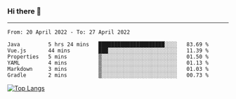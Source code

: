 ### Hi there 👋
---
<!--START_SECTION:waka-->

```text
From: 20 April 2022 - To: 27 April 2022

Java         5 hrs 24 mins   █████████████████████░░░░   83.69 %
Vue.js       44 mins         ███░░░░░░░░░░░░░░░░░░░░░░   11.39 %
Properties   5 mins          ▒░░░░░░░░░░░░░░░░░░░░░░░░   01.50 %
YAML         4 mins          ▒░░░░░░░░░░░░░░░░░░░░░░░░   01.13 %
Markdown     3 mins          ▒░░░░░░░░░░░░░░░░░░░░░░░░   01.03 %
Gradle       2 mins          ▒░░░░░░░░░░░░░░░░░░░░░░░░   00.73 %
```

<!--END_SECTION:waka-->

[![Top Langs](https://github-readme-stats.vercel.app/api/top-langs/?username=HyunAh-iia&layout=compact)](https://github.com/anuraghazra/github-readme-stats)
<!--
**HyunAh-iia/HyunAh-iia** is a ✨ _special_ ✨ repository because its `README.md` (this file) appears on your GitHub profile.

Here are some ideas to get you started:

- 🔭 I’m currently working on ...
- 🌱 I’m currently learning ...
- 👯 I’m looking to collaborate on ...
- 🤔 I’m looking for help with ...
- 💬 Ask me about ...
- 📫 How to reach me: ...
- 😄 Pronouns: ...
- ⚡ Fun fact: ...
-->
